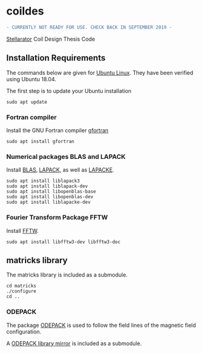 # coildes

```diff
- CURRENTLY NOT READY FOR USE. CHECK BACK IN SEPTEMBER 2019 -
```

[Stellarator](https://en.wikipedia.org/wiki/Stellarator) Coil Design Thesis Code


## Installation Requirements

The commands below are given for [Ubuntu Linux](https://en.wikipedia.org/wiki/Ubuntu).  They have been verified using Ubuntu 18.04.

The first step is to update your Ubuntu installation

```
sudo apt update
```


### Fortran compiler

Install the GNU Fortran compiler [gfortran](https://en.wikipedia.org/wiki/GNU_Fortran)

```
sudo apt install gfortran
```

### Numerical packages BLAS and LAPACK

Install [BLAS](https://en.wikipedia.org/wiki/Basic_Linear_Algebra_Subprograms), [LAPACK](https://en.wikipedia.org/wiki/LAPACK), as well as [LAPACKE](https://www.netlib.org/lapack/lapacke.html).

```
sudo apt install liblapack3
sudo apt install liblapack-dev
sudo apt install libopenblas-base
sudo apt install libopenblas-dev
sudo apt install liblapacke-dev
```

### Fourier Transform Package FFTW

Install [FFTW](https://en.wikipedia.org/wiki/FFTW).

```
sudo apt install libfftw3-dev libfftw3-doc
```

## matricks library

The matricks library is included as a submodule.

```
cd matricks
./configure
cd ..
```

### ODEPACK

The package [ODEPACK](https://computing.llnl.gov/casc/odepack/) is used to follow the field lines of the magnetic field configuration.


A [ODEPACK library mirror](https://github.com/jacobwilliams/odepack) is included as a submodule.




